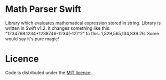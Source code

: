 # Math Parser Swift
Library which evaluates mathematical expression stored in string. Library is written in Swift v1.2.
It changes something like this: "1234769.1234*1238746-1234(-12)^2" to this: 1,529,565,134,839.26. Some would say it's pure magic!

# Licence
Code is distributed under the <a href="https://github.com/Sourcegasm/Math-Parser/blob/master/LICENSE">MIT licence</a>.

